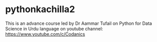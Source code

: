 # pythonkachilla2
This is an advance course led by Dr Aammar Tufail on Python for Data Science in Urdu language on youtube channel: https://www.youtube.com/c/Codanics
